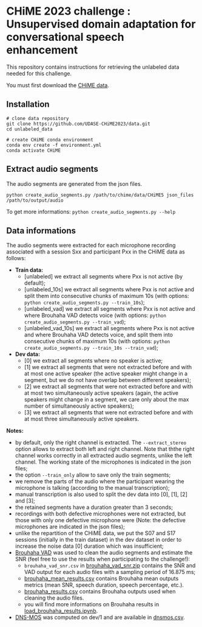 # CHiME 2023 challenge : Unsupervised domain adaptation for conversational speech enhancement

This repository contains instructions for retrieving the unlabeled data needed for this challenge.

You must first download the [CHiME data](https://spandh.dcs.shef.ac.uk//chime_challenge/CHiME5/download.html).

## Installation

```
# clone data repository
git clone https://github.com/UDASE-CHiME2023/data.git
cd unlabeled_data

# create CHiME conda environment
conda env create -f environment.yml
conda activate CHiME
```

## Extract audio segments

The audio segments are generated from the json files.

```
python create_audio_segments.py /path/to/chime/data/CHiME5 json_files /path/to/output/audio 
```

To get more informations: ```python create_audio_segments.py --help```

## Data informations

The audio segments were extracted for each microphone recording associated with a session Sxx and participant Pxx in the CHiME data as follows:
* **Train data:** 
    - [unlabeled] we extract all segments where Pxx is not active (by default);
    - [unlabeled_10s] we extract all segments where Pxx is not active and split them into consecutive chunks of maximum 10s (with options: ```python create_audio_segments.py --train_10s```);
    - [unlabeled_vad] we extract all segments where Pxx is not active and where Brouhaha VAD detects voice (with options: ```python create_audio_segments.py --train_vad```);
    - [unlabeled_vad_10s] we extract all segments where Pxx is not active and where Brouhaha VAD detects voice, and split them into consecutive chunks of maximum 10s (with options: ```python create_audio_segments.py --train_10s --train_vad```);
* **Dev data:** 
    - [0] we extract all segments where no speaker is active;
    - [1] we extract all segments that were not extracted before and with at most one active speaker (the active speaker might change in a segment, but we do not have overlap between different speakers);
    - [2] we extract all segments that were not extracted before and with at most two simultaneously active speakers (again, the active speakers might change in a segment, we care only about the max number of simultaneously active speakers);
    - [3] we extract all segments that were not extracted before and with at most three simultaneously active speakers.

**Notes:**
- by default, only the right channel is extracted. The ```--extract_stereo``` option allows to extract both left and right channel. Note that ththe right channel works correctly in all extracted audio segments, unlike the left channel. The working state of the microphones is indicated in the json files;
- the option ```--train_only``` allow to save only the train segments;
- we remove the parts of the audio where the participant wearing the microphone is talking (according to the manual transcription);
- manual transcription is also used to split the dev data into [0], [1], [2] and [3];
- the retained segments have a duration greater than 3 seconds;
- recordings with both defective microphones were not extracted, but those with only one defective microphone were (Note: the defective microphones are indicated in the json files);
- unlike the repartition of the CHiME data, we put the S07 and S17 sessions (initially in the train dataset) in the dev dataset in order to increase the noise data [0] duration which was insufficient;
- [Brouhaha VAD](https://github.com/marianne-m/brouhaha-vad) was used to clean the audio segments and estimate the SNR (feel free to use the results when participating to the challenge!):
    - ```brouhaha_vad_snr.csv``` in [brouhaha_vad_snr.zip](metrics/brouhaha/brouhaha_vad_snr.zip) contains the SNR and VAD output for each audio files with a sampling period of 16.875 ms;
    - [brouhaha_mean_results.csv](metrics/brouhaha/brouhaha_results.csv) contains Brouhaha mean outputs metrics (mean SNR, speech duration, speech percentage, etc.).
    - [brouhaha_results.csv](metrics/brouhaha/brouhaha_results.csv) contains Brouhaha outputs used when cleaning the audio files.
    - you will find more informations on Brouhaha results in [load_brouhaha_results.ipynb](load_brouhaha_results.ipynb).
- [DNS-MOS](https://github.com/UDASE-CHiME2023/baseline/blob/main/metrics/dnnmos_metric.py) was computed on dev/1 and are available in [dnsmos.csv](metrics/dnsmos/dnsmos.csv). 


